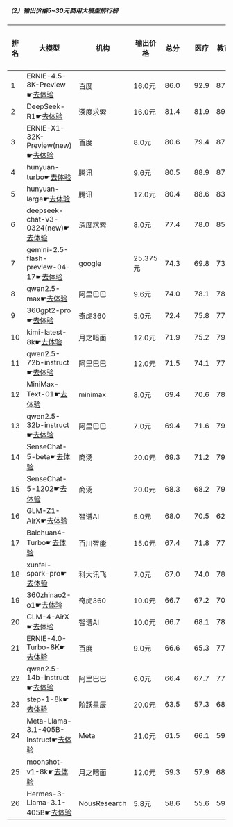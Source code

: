 ##### （2）输出价格5~30元商用大模型排行榜
|排名|大模型|机构|输出价格|总分| |医疗|教育|金融|法律|行政公务|心理健康|推理与数学计算|语言与指令遵从|
|---|-----|---|-------|---|-|----|---|---|---|------|-------|-----------|------------|
|1|ERNIE-4.5-8K-Preview☛[去体验](https://easyllm.site/static/modelcompare.html?type=proprietary)|百度|16.0元|86.0| |        92.9|87.0|85.2|90.3|        87.0|75.2|        83.1|88.4|
|2|DeepSeek-R1☛[去体验](https://easyllm.site/static/modelcompare.html?type=open-source)|深度求索|16.0元|81.4| |        81.9|89.5|82.9|74.8|        88.6|61.5|        89.0|84.8|
|3|ERNIE-X1-32K-Preview(new)☛[去体验](https://easyllm.site/static/modelcompare.html?type=proprietary)|百度|8.0元|80.6| |        79.4|87.9|80.2|77.8|        80.0|66.7|        87.5|85.7|
|4|hunyuan-turbo☛[去体验](https://easyllm.site/static/modelcompare.html?type=proprietary)|腾讯|9.6元|80.5| |        88.9|87.1|84.8|75.7|        76.2|71.8|        80.0|82.3|
|5|hunyuan-large☛[去体验](https://easyllm.site/static/modelcompare.html?type=open-source)|腾讯|12.0元|80.4| |        88.6|83.3|84.6|83.2|        75.7|73.2|        76.8|80.1|
|6|deepseek-chat-v3-0324(new)☛[去体验](https://easyllm.site/static/modelcompare.html?type=open-source)|深度求索|8.0元|77.4| |        78.0|85.5|76.1|61.5|        81.5|64.6|        87.3|85.4|
|7|gemini-2.5-flash-preview-04-17☛[去体验](https://easyllm.site/static/modelcompare.html?type=proprietary)|google|25.375元|74.3| |        69.8|73.2|71.5|62.2|        76.7|65.0|        91.3|85.0|
|8|qwen2.5-max☛[去体验](https://easyllm.site/static/modelcompare.html?type=proprietary)|阿里巴巴|9.6元|74.0| |        78.1|78.4|75.0|61.2|        73.3|62.6|        81.6|82.3|
|9|360gpt2-pro☛[去体验](https://easyllm.site/static/modelcompare.html?type=proprietary)|奇虎360|5.0元|72.4| |        75.8|77.8|75.4|52.5|        72.7|62.0|        80.9|83.2|
|10|kimi-latest-8k☛[去体验](https://easyllm.site/static/modelcompare.html?type=proprietary)|月之暗面|12.0元|71.9| |        75.2|79.3|73.3|63.0|        64.0|59.0|        79.7|82.5|
|11|qwen2.5-72b-instruct☛[去体验](https://easyllm.site/static/modelcompare.html?type=open-source)|阿里巴巴|12.0元|71.5| |        74.1|77.7|75.6|53.2|        71.7|59.5|        79.4|81.7|
|12|MiniMax-Text-01☛[去体验](https://easyllm.site/static/modelcompare.html?type=open-source)|minimax|8.0元|69.4| |        70.6|78.7|70.0|52.7|        69.6|57.8|        76.0|81.3|
|13|qwen2.5-32b-instruct☛[去体验](https://easyllm.site/static/modelcompare.html?type=open-source)|阿里巴巴|7.0元|69.4| |        71.6|79.5|71.8|52.7|        70.0|57.8|        73.5|80.7|
|14|SenseChat-5-beta☛[去体验](https://easyllm.site/static/modelcompare.html?type=proprietary)|商汤|20.0元|69.3| |        71.2|79.0|72.2|49.7|        64.0|56.2|        81.8|81.3|
|15|SenseChat-5-1202☛[去体验](https://easyllm.site/static/modelcompare.html?type=proprietary)|商汤|20.0元|68.3| |        68.2|79.2|71.1|49.2|        68.8|52.5|        77.0|81.4|
|16|GLM-Z1-AirX☛[去体验](https://easyllm.site/static/modelcompare.html?type=proprietary)|智谱AI|5.0元|68.0| |        70.5|62.6|70.1|58.9|        60.0|58.3|        81.9|82.1|
|17|Baichuan4-Turbo☛[去体验](https://easyllm.site/static/modelcompare.html?type=proprietary)|百川智能|15.0元|67.4| |        71.8|77.6|71.5|47.1|        66.2|57.8|        71.7|77.2|
|18|xunfei-spark-pro☛[去体验](https://easyllm.site/static/modelcompare.html?type=proprietary)|科大讯飞|7.0元|67.0| |        74.0|78.1|64.2|58.2|        60.8|57.8|        66.3|78.6|
|19|360zhinao2-o1☛[去体验](https://easyllm.site/static/modelcompare.html?type=proprietary)|奇虎360|10.0元|66.7| |        67.2|70.2|69.5|47.7|        74.0|50.2|        79.5|78.5|
|20|GLM-4-AirX☛[去体验](https://easyllm.site/static/modelcompare.html?type=proprietary)|智谱AI|10.0元|66.7| |        68.1|78.7|66.8|47.9|        72.2|57.5|        63.0|80.8|
|21|ERNIE-4.0-Turbo-8K☛[去体验](https://easyllm.site/static/modelcompare.html?type=proprietary)|百度|9.0元|66.6| |        65.3|77.0|66.1|60.1|        71.7|38.0|        72.9|84.0|
|22|qwen2.5-14b-instruct☛[去体验](https://easyllm.site/static/modelcompare.html?type=open-source)|阿里巴巴|6.0元|66.4| |        67.7|77.0|68.0|47.1|        67.0|56.1|        70.3|79.9|
|23|step-1-8k☛[去体验](https://easyllm.site/static/modelcompare.html?type=proprietary)|阶跃星辰|20.0元|63.5| |        57.3|68.6|62.1|44.8|        69.1|53.5|        71.9|81.1|
|24|Meta-Llama-3.1-405B-Instruct☛[去体验](https://easyllm.site/static/modelcompare.html?type=open-source)|Meta|21.0元|61.5| |        66.1|59.1|59.3|36.8|        64.2|53.9|        73.2|77.9|
|25|moonshot-v1-8k☛[去体验](https://easyllm.site/static/modelcompare.html?type=proprietary)|月之暗面|12.0元|59.3| |        57.9|68.8|59.4|34.5|        62.5|47.0|        69.6|75.4|
|26|Hermes-3-Llama-3.1-405B☛[去体验](https://easyllm.site/static/modelcompare.html?type=open-source)|NousResearch|5.8元|58.6| |        55.6|59.2|59.2|31.6|        64.7|48.9|        72.6|78.0|
    
